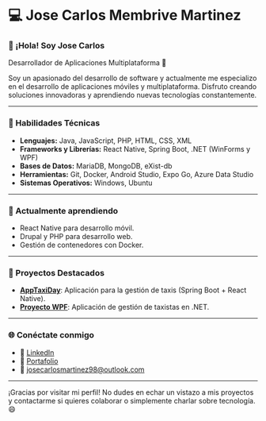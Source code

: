 # 💻 Jose Carlos Membrive Martinez 

### 👋 ¡Hola! Soy Jose Carlos
Desarrollador de Aplicaciones Multiplataforma 🚀

Soy un apasionado del desarrollo de software y actualmente me especializo en el desarrollo de aplicaciones móviles y multiplataforma. Disfruto creando soluciones innovadoras y aprendiendo nuevas tecnologías constantemente. 

---

### 💼 Habilidades Técnicas
- **Lenguajes:** Java, JavaScript, PHP, HTML, CSS, XML
- **Frameworks y Librerías:** React Native, Spring Boot, .NET (WinForms y WPF)
- **Bases de Datos:** MariaDB, MongoDB, eXist-db
- **Herramientas:** Git, Docker, Android Studio, Expo Go, Azure Data Studio
- **Sistemas Operativos:** Windows, Ubuntu

---

### 🌱 Actualmente aprendiendo
- React Native para desarrollo móvil.
- Drupal y PHP para desarrollo web.
- Gestión de contenedores con Docker.

---

### 🚀 Proyectos Destacados
- **[AppTaxiDay](https://github.com/tunombreusuario/AppTaxiDay)**: Aplicación para la gestión de taxis (Spring Boot + React Native).
- **[Proyecto WPF](https://github.com/tunombreusuario/ProyectoWPF)**: Aplicación de gestión de taxistas en .NET.

---

### 🌐 Conéctate conmigo
- 💼 [LinkedIn](https://www.linkedin.com/in/jose-carlos-membrive)
- 🌟 [Portafolio](https://jcmembrive.com)
- 📧 josecarlosmartinez98@outlook.com


---

¡Gracias por visitar mi perfil! No dudes en echar un vistazo a mis proyectos y contactarme si quieres colaborar o simplemente charlar sobre tecnología. 😄
